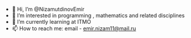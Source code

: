 - 👋 Hi, I’m @NizamutdinovEmir
- 👀 I’m interested in programming , mathematics and related disciplines
- 🌱 I’m currently learning at ITMO
- 📫 How to reach me: email - emir.nizam11@mail.ru

<!---
NizamutdinovEmir/NizamutdinovEmir is a ✨ special ✨ repository because its `README.md` (this file) appears on your GitHub profile.
You can click the Preview link to take a look at your changes.
--->
